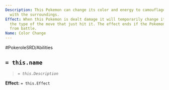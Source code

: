 ```yaml
---
Description: This Pokemon can change its color and energy to camouflage and merge
  with the surroundings.
Effect: When this Pokemon is dealt damage it will temporarily change its type to match
  the type of the move that just hit it. The effect ends if the Pokemon is removed
  from battle.
Name: Color Change
---
```


#PokeroleSRD/Abilities

## `= this.name`

> *`= this.Description`*

**Effect:** `= this.Effect`
